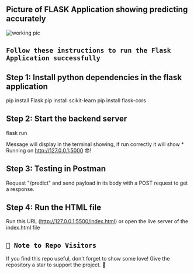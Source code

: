 ## Picture of FLASK Application showing predicting accurately 

![working pic](https://github.com/Israr-11/AI-application-using-flask-and-scikit-learn/assets/91403838/6d13a45c-96ad-4339-9aae-76520f15643b)


## `Follow these instructions to run the Flask Application successfully`

## Step 1: Install python dependencies in the flask application

pip install Flask 
pip install scikit-learn
pip install flask-cors

## Step 2: Start the backend server

flask run

Message will display in the terminal showing, if run correctly it will show * Running on http://127.0.0.1:5000 😎!

## Step 3: Testing in Postman

Request "/predict" and send payload in its body with a POST request to get a response.

## Step 4: Run the HTML file

Run this URL (http://127.0.0.1:5500/index.html) or open the live server of the index.html file

## `🚀 Note to Repo Visitors`
If you find this repo useful, don't forget to show some love! Give the repository a star to support the project. 🌟
